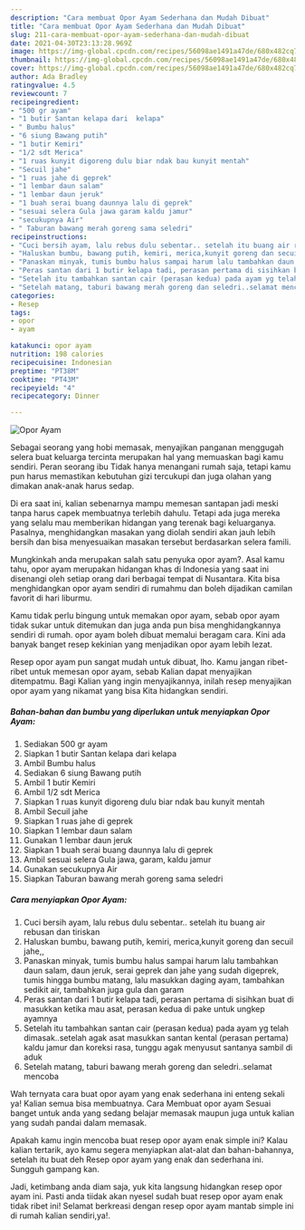 ```yaml
---
description: "Cara membuat Opor Ayam Sederhana dan Mudah Dibuat"
title: "Cara membuat Opor Ayam Sederhana dan Mudah Dibuat"
slug: 211-cara-membuat-opor-ayam-sederhana-dan-mudah-dibuat
date: 2021-04-30T23:13:28.969Z
image: https://img-global.cpcdn.com/recipes/56098ae1491a47de/680x482cq70/opor-ayam-foto-resep-utama.jpg
thumbnail: https://img-global.cpcdn.com/recipes/56098ae1491a47de/680x482cq70/opor-ayam-foto-resep-utama.jpg
cover: https://img-global.cpcdn.com/recipes/56098ae1491a47de/680x482cq70/opor-ayam-foto-resep-utama.jpg
author: Ada Bradley
ratingvalue: 4.5
reviewcount: 7
recipeingredient:
- "500 gr ayam"
- "1 butir Santan kelapa dari  kelapa"
- " Bumbu halus"
- "6 siung Bawang putih"
- "1 butir Kemiri"
- "1/2 sdt Merica"
- "1 ruas kunyit digoreng dulu biar ndak bau kunyit mentah"
- "Secuil jahe"
- "1 ruas jahe di geprek"
- "1 lembar daun salam"
- "1 lembar daun jeruk"
- "1 buah serai buang daunnya lalu di geprek"
- "sesuai selera Gula jawa garam kaldu jamur"
- "secukupnya Air"
- " Taburan bawang merah goreng sama seledri"
recipeinstructions:
- "Cuci bersih ayam, lalu rebus dulu sebentar.. setelah itu buang air rebusan dan tiriskan"
- "Haluskan bumbu, bawang putih, kemiri, merica,kunyit goreng dan secuil jahe,,"
- "Panaskan minyak, tumis bumbu halus sampai harum lalu tambahkan daun salam, daun jeruk, serai geprek dan jahe yang sudah digeprek, tumis hingga bumbu matang, lalu masukkan daging ayam, tambahkan sedikit air, tambahkan juga gula dan garam"
- "Peras santan dari 1 butir kelapa tadi, perasan pertama di sisihkan buat di masukkan ketika mau asat, perasan kedua di pake untuk ungkep ayamnya"
- "Setelah itu tambahkan santan cair (perasan kedua) pada ayam yg telah dimasak..setelah agak asat masukkan santan kental (perasan pertama) kaldu jamur dan koreksi rasa, tunggu agak menyusut santanya sambil di aduk"
- "Setelah matang, taburi bawang merah goreng dan seledri..selamat mencoba"
categories:
- Resep
tags:
- opor
- ayam

katakunci: opor ayam 
nutrition: 198 calories
recipecuisine: Indonesian
preptime: "PT38M"
cooktime: "PT43M"
recipeyield: "4"
recipecategory: Dinner

---
```



![Opor Ayam](https://img-global.cpcdn.com/recipes/56098ae1491a47de/680x482cq70/opor-ayam-foto-resep-utama.jpg)

Sebagai seorang yang hobi memasak, menyajikan panganan menggugah selera buat keluarga tercinta merupakan hal yang memuaskan bagi kamu sendiri. Peran seorang ibu Tidak hanya menangani rumah saja, tetapi kamu pun harus memastikan kebutuhan gizi tercukupi dan juga olahan yang dimakan anak-anak harus sedap.

Di era  saat ini, kalian sebenarnya mampu memesan santapan jadi meski tanpa harus capek membuatnya terlebih dahulu. Tetapi ada juga mereka yang selalu mau memberikan hidangan yang terenak bagi keluarganya. Pasalnya, menghidangkan masakan yang diolah sendiri akan jauh lebih bersih dan bisa menyesuaikan masakan tersebut berdasarkan selera famili. 



Mungkinkah anda merupakan salah satu penyuka opor ayam?. Asal kamu tahu, opor ayam merupakan hidangan khas di Indonesia yang saat ini disenangi oleh setiap orang dari berbagai tempat di Nusantara. Kita bisa menghidangkan opor ayam sendiri di rumahmu dan boleh dijadikan camilan favorit di hari liburmu.

Kamu tidak perlu bingung untuk memakan opor ayam, sebab opor ayam tidak sukar untuk ditemukan dan juga anda pun bisa menghidangkannya sendiri di rumah. opor ayam boleh dibuat memalui beragam cara. Kini ada banyak banget resep kekinian yang menjadikan opor ayam lebih lezat.

Resep opor ayam pun sangat mudah untuk dibuat, lho. Kamu jangan ribet-ribet untuk memesan opor ayam, sebab Kalian dapat menyajikan ditempatmu. Bagi Kalian yang ingin menyajikannya, inilah resep menyajikan opor ayam yang nikamat yang bisa Kita hidangkan sendiri.

<!--inarticleads1-->

##### Bahan-bahan dan bumbu yang diperlukan untuk menyiapkan Opor Ayam:

1. Sediakan 500 gr ayam
1. Siapkan 1 butir Santan kelapa dari  kelapa
1. Ambil  Bumbu halus
1. Sediakan 6 siung Bawang putih
1. Ambil 1 butir Kemiri
1. Ambil 1/2 sdt Merica
1. Siapkan 1 ruas kunyit digoreng dulu biar ndak bau kunyit mentah
1. Ambil Secuil jahe
1. Siapkan 1 ruas jahe di geprek
1. Siapkan 1 lembar daun salam
1. Gunakan 1 lembar daun jeruk
1. Siapkan 1 buah serai buang daunnya lalu di geprek
1. Ambil sesuai selera Gula jawa, garam, kaldu jamur
1. Gunakan secukupnya Air
1. Siapkan  Taburan bawang merah goreng sama seledri




<!--inarticleads2-->

##### Cara menyiapkan Opor Ayam:

1. Cuci bersih ayam, lalu rebus dulu sebentar.. setelah itu buang air rebusan dan tiriskan
1. Haluskan bumbu, bawang putih, kemiri, merica,kunyit goreng dan secuil jahe,,
1. Panaskan minyak, tumis bumbu halus sampai harum lalu tambahkan daun salam, daun jeruk, serai geprek dan jahe yang sudah digeprek, tumis hingga bumbu matang, lalu masukkan daging ayam, tambahkan sedikit air, tambahkan juga gula dan garam
1. Peras santan dari 1 butir kelapa tadi, perasan pertama di sisihkan buat di masukkan ketika mau asat, perasan kedua di pake untuk ungkep ayamnya
1. Setelah itu tambahkan santan cair (perasan kedua) pada ayam yg telah dimasak..setelah agak asat masukkan santan kental (perasan pertama) kaldu jamur dan koreksi rasa, tunggu agak menyusut santanya sambil di aduk
1. Setelah matang, taburi bawang merah goreng dan seledri..selamat mencoba




Wah ternyata cara buat opor ayam yang enak sederhana ini enteng sekali ya! Kalian semua bisa membuatnya. Cara Membuat opor ayam Sesuai banget untuk anda yang sedang belajar memasak maupun juga untuk kalian yang sudah pandai dalam memasak.

Apakah kamu ingin mencoba buat resep opor ayam enak simple ini? Kalau kalian tertarik, ayo kamu segera menyiapkan alat-alat dan bahan-bahannya, setelah itu buat deh Resep opor ayam yang enak dan sederhana ini. Sungguh gampang kan. 

Jadi, ketimbang anda diam saja, yuk kita langsung hidangkan resep opor ayam ini. Pasti anda tiidak akan nyesel sudah buat resep opor ayam enak tidak ribet ini! Selamat berkreasi dengan resep opor ayam mantab simple ini di rumah kalian sendiri,ya!.

